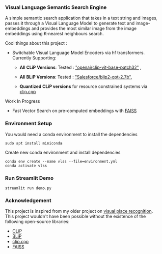### Visual Language Semantic Search Engine

A simple semantic search application that takes in a text string and images, passes it through a Visual Language Model to generate text and image-embeddings and provides the most similar image from the image embeddings using K-nearest neighbours search.


Cool things about this project : 

- Switchable Visual Language Model Encoders via hf transformers. Currently Supporting: 
    - **All CLiP Versions**: Tested : ["openai/clip-vit-base-patch32"](https://huggingface.co/openai/clip-vit-base-patch32) , 
    - **All BLiP Versions**: Tested : ["Salesforce/blip2-opt-2.7b"](https://huggingface.co/Salesforce/blip2-opt-2.7b), 

    - **Quantized CLiP versions** for resource constrained systems via [clip.cpp](https://github.com/monatis/clip.cpp)

Work In Progress

- Fast Vector Search on pre-computed embeddings with [FAISS](https://github.com/facebookresearch/faiss)

### Environment Setup 

You would need a conda environment to install the dependencies
```shell
sudo apt install miniconda
```

Create new conda environment and install dependencies
```shell
conda env create --name vlss --file=environment.yml
conda activate vlss
```

### Run Streamlit Demo 

```shell
streamlit run demo.py
```


### Acknowledgement

This project is inspired from my older project on [visual place recognition](https://github.com/baj31415/visual-place-recognition). 
This project wouldn't have been possible without the existence of the following open-source libraries:

- [CLiP](https://github.com/openai/CLIP)
- [BLiP](https://github.com/salesforce/LAVIS)
- [clip.cpp](https://github.com/monatis/clip.cpp)
- [FAISS](https://github.com/facebookresearch/faiss)